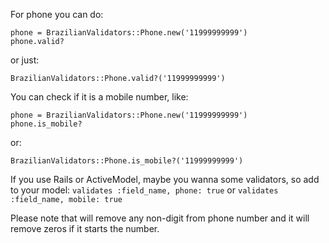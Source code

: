 For phone you can do:
```
phone = BrazilianValidators::Phone.new('11999999999')
phone.valid?
```

or just:

```
BrazilianValidators::Phone.valid?('11999999999')
```

You can check if it is a mobile number, like:
```
phone = BrazilianValidators::Phone.new('11999999999')
phone.is_mobile?
```

or:

```
BrazilianValidators::Phone.is_mobile?('11999999999')
```

If you use Rails or ActiveModel, maybe you wanna some validators, so add to your model:
``` validates :field_name, phone: true ```
or
``` validates :field_name, mobile: true ```

Please note that will remove any non-digit from phone number and it will remove zeros if it starts the number.
